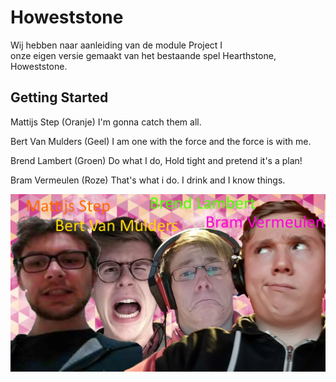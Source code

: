 <h1>Howeststone</h1>

Wij hebben naar aanleiding van de module Project I <br/>
onze eigen versie gemaakt van het bestaande spel Hearthstone, Howeststone.

<h2>Getting Started</h2>


                                                                                                                

Mattijs Step (Oranje) I'm gonna catch them all.

Bert Van Mulders (Geel) I am one with the force and the force is with me.

Brend Lambert (Groen) Do what I do, Hold tight and pretend it's a plan!

Bram Vermeulen (Roze) That's what i do. I drink and I know things.


![alt text](PMDOC/groepsfoto.jpg "Groepsfoto 3BEES&ME")

